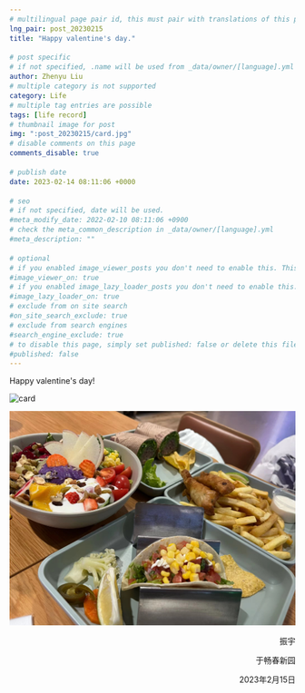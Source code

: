 ```yaml
---
# multilingual page pair id, this must pair with translations of this page. (This name must be unique)
lng_pair: post_20230215
title: "Happy valentine's day."

# post specific
# if not specified, .name will be used from _data/owner/[language].yml
author: Zhenyu Liu
# multiple category is not supported
category: Life
# multiple tag entries are possible
tags: [life record]
# thumbnail image for post
img: ":post_20230215/card.jpg"
# disable comments on this page
comments_disable: true

# publish date
date: 2023-02-14 08:11:06 +0000

# seo
# if not specified, date will be used.
#meta_modify_date: 2022-02-10 08:11:06 +0900
# check the meta_common_description in _data/owner/[language].yml
#meta_description: ""

# optional
# if you enabled image_viewer_posts you don't need to enable this. This is only if image_viewer_posts = false
#image_viewer_on: true
# if you enabled image_lazy_loader_posts you don't need to enable this. This is only if image_lazy_loader_posts = false
#image_lazy_loader_on: true
# exclude from on site search
#on_site_search_exclude: true
# exclude from search engines
#search_engine_exclude: true
# to disable this page, simply set published: false or delete this file
#published: false
---
```


<!-- outline-start -->

Happy valentine's day!

<!-- outline-end -->

![card](https://raw.githubusercontent.com/liuzhenyu-yyy/liuzhenyu-yyy.github.io/main/assets/img/posts/post_20230215/card.jpg)

![food](https://raw.githubusercontent.com/liuzhenyu-yyy/liuzhenyu-yyy.github.io/main/assets/img/posts/post_20230215/food.jpg)


  <p align="right">振宇</p>

  <p align="right">于畅春新园</p>

  <p align="right">2023年2月15日</p>
